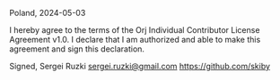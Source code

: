 Poland, 2024-05-03

I hereby agree to the terms of the Orj Individual Contributor License Agreement v1.0.
I declare that I am authorized and able to make this agreement and sign this declaration.

Signed,
Sergei Ruzki sergei.ruzki@gmail.com https://github.com/skiby